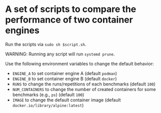 # A set of scripts to compare the performance of two container engines

Run the scripts via `sudo sh $script.sh`.

WARNING: Running any script will run `systemd prune`.

Use the following environment variables to change the default behavior:
* `ENGINE_A` to set container engine A (default `podman`)
* `ENGINE_B` to set container engine B (default `docker`)
* `RUNS` to change the runs/repetitions of each benchmarks (default `100`)
* `NUM_CONTAINERS` to change the number of created containers for some benchmarks (e.g., `ps`) (default `100`)
* `IMAGE` to change the default container image (default `docker.io/library/alpine:latest`)
